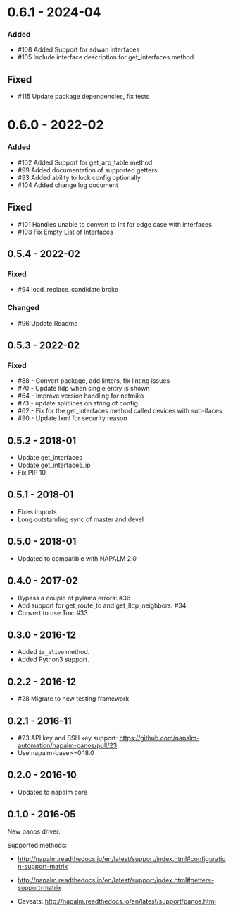 # 0.6.1 - 2024-04

### Added
- #108 Added Support for sdwan interfaces
- #105 Include interface description for get_interfaces method


## Fixed
- #115 Update package dependencies, fix tests

# 0.6.0 - 2022-02

### Added
- #102 Added Support for get_arp_table method
- #99 Added documentation of supported getters
- #93 Added ability to lock config optionally
- #104 Added change log document

## Fixed
- #101 Handles unable to convert to int for edge case with interfaces
- #103 Fix Empty List of Interfaces

## 0.5.4 - 2022-02

### Fixed
- #94 load_replace_candidate broke

### Changed
- #96 Update Readme


## 0.5.3 - 2022-02

### Fixed
- #88 - Convert package, add linters, fix linting issues 
- #70 - Update lldp when single entry is shown
- #64 - Improve version handling for netmiko 
- #73 - update splitlines on string of config 
- #62 - Fix for the get_interfaces method called devices with sub-ifaces
- #90 - Update lxml for security reason 


## 0.5.2 - 2018-01

- Update get_interfaces
- Update get_interfaces_ip
- Fix PIP 10 


## 0.5.1 - 2018-01

- Fixes imports
- Long outstanding sync of master and devel


## 0.5.0 - 2018-01

- Updated to compatible with NAPALM 2.0


## 0.4.0 - 2017-02

- Bypass a couple of pylama errors: #36 
- Add support for get_route_to and get_lldp_neighbors: #34 
- Convert to use Tox: #33 


## 0.3.0 - 2016-12

- Added `is_alive` method.
- Added Python3 support.


## 0.2.2 - 2016-12

- #28 Migrate to new testing framework


## 0.2.1 - 2016-11

- #23 API key and SSH key support: https://github.com/napalm-automation/napalm-panos/pull/23
- Use napalm-base>=0.18.0


## 0.2.0 - 2016-10

- Updates to napalm core


## 0.1.0 - 2016-05

New panos driver.

Supported methods:
- http://napalm.readthedocs.io/en/latest/support/index.html#configuration-support-matrix
- http://napalm.readthedocs.io/en/latest/support/index.html#getters-support-matrix

- Caveats: http://napalm.readthedocs.io/en/latest/support/panos.html
